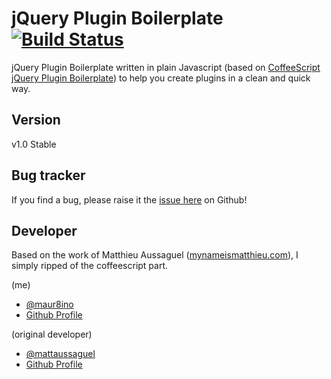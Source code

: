 # jQuery Plugin Boilerplate [![Build Status](https://secure.travis-ci.org/maur8ino/miniBoilerplate.png?branch=master)](http://travis-ci.org/maur8ino/miniBoilerplate)

jQuery Plugin Boilerplate written in plain Javascript (based on [CoffeeScript jQuery Plugin Boilerplate](http://miniboilerplate.com/)) to help you create plugins in a clean and quick way.

## Version

v1.0 Stable

## Bug tracker

If you find a bug, please raise it the [issue here](https://github.com/maur8ino/miniBoilerplate/issues) on Github! 

## Developer

Based on the work of Matthieu Aussaguel ([mynameismatthieu.com](http://mynameismatthieu.com)), I simply ripped of the coffeescript part.

(me)
+ [@maur8ino](http://twitter.com/maur8ino)
+ [Github Profile](http://github.com/maur8ino)

(original developer)
+ [@mattaussaguel](http://twitter.com/mattaussaguel)
+ [Github Profile](http://github.com/matthieua)
